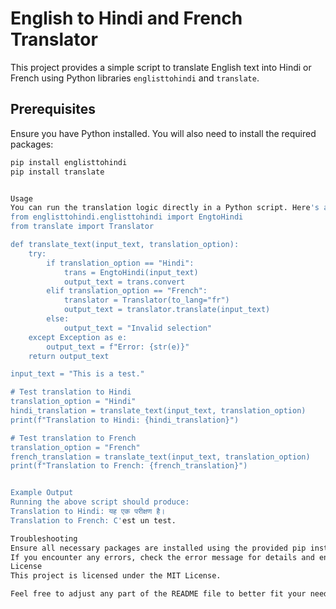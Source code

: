# English to Hindi and French Translator

This project provides a simple script to translate English text into Hindi or French using Python libraries `englisttohindi` and `translate`.

## Prerequisites

Ensure you have Python installed. You will also need to install the required packages:

```sh
pip install englisttohindi
pip install translate


Usage
You can run the translation logic directly in a Python script. Here's an example:
from englisttohindi.englisttohindi import EngtoHindi
from translate import Translator

def translate_text(input_text, translation_option):
    try:
        if translation_option == "Hindi":
            trans = EngtoHindi(input_text)
            output_text = trans.convert
        elif translation_option == "French":
            translator = Translator(to_lang="fr")
            output_text = translator.translate(input_text)
        else:
            output_text = "Invalid selection"
    except Exception as e:
        output_text = f"Error: {str(e)}"
    return output_text

input_text = "This is a test."

# Test translation to Hindi
translation_option = "Hindi"
hindi_translation = translate_text(input_text, translation_option)
print(f"Translation to Hindi: {hindi_translation}")

# Test translation to French
translation_option = "French"
french_translation = translate_text(input_text, translation_option)
print(f"Translation to French: {french_translation}")


Example Output
Running the above script should produce:
Translation to Hindi: यह एक परीक्षण है।
Translation to French: C'est un test.

Troubleshooting
Ensure all necessary packages are installed using the provided pip install commands.
If you encounter any errors, check the error message for details and ensure your internet connection is stable (as the translation services might require it).
License
This project is licensed under the MIT License.

Feel free to adjust any part of the README file to better fit your needs or preferences.


